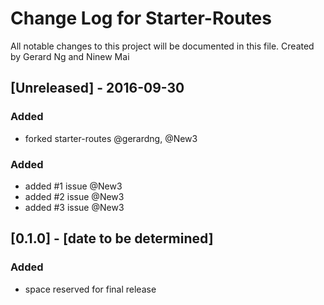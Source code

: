 # Change Log for Starter-Routes
All notable changes to this project will be documented in this file. Created by Gerard Ng and Ninew Mai
 
## [Unreleased] - 2016-09-30
### Added
- forked starter-routes @gerardng, @New3
 
### Added
 - added #1 issue @New3
 - added #2 issue @New3
 - added #3 issue @New3
 
## [0.1.0] - [date to be determined]
### Added
- space reserved for final release